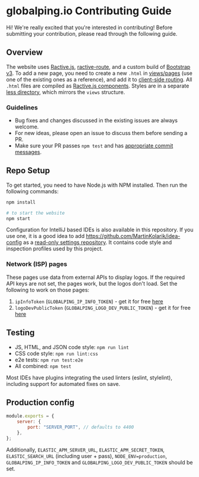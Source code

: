# globalping.io Contributing Guide

Hi! We're really excited that you're interested in contributing! Before submitting your contribution, please read through the following guide.

## Overview

The website uses [Ractive.js](https://ractive.js.org/), [ractive-route](https://github.com/MartinKolarik/ractive-route), and a custom build of [Bootstrap v3](https://getbootstrap.com/). To add a new page, you need to create a new `.html` in [views/pages](https://github.com/jsdelivr/globalping.io/tree/master/src/views/pages) (use one of the existing ones as a reference), and add it to [client-side routing](https://github.com/jsdelivr/globalping.io/blob/master/src/public/js/app.js). All `.html` files are compiled as [Ractive.js components](https://ractive.js.org/api/#component-files). Styles are in a separate [less directory](https://github.com/jsdelivr/globalping.io/tree/master/src/public/less), which mirrors the `views` structure.

### Guidelines

-   Bug fixes and changes discussed in the existing issues are always welcome.
-   For new ideas, please open an issue to discuss them before sending a PR.
-   Make sure your PR passes `npm test` and has [appropriate commit messages](https://github.com/jsdelivr/globalping.io/commits/master).

## Repo Setup

To get started, you need to have Node.js with NPM installed. Then run the following commands:

```bash
npm install

# to start the website
npm start
```

Configuration for IntelliJ based IDEs is also available in this repository. If you use one, it is a good idea to add https://github.com/MartinKolarik/idea-config as a [read-only settings repository](https://www.jetbrains.com/help/idea/sharing-your-ide-settings.html#share-more-settings-through-read-only-repo). It contains code style and inspection profiles used by this project.

### Network (ISP) pages

These pages use data from external APIs to display logos. If the required API keys are not set,
the pages work, but the logos don't load. Set the following to work on those pages:

1. `ipInfoToken` (`GLOBALPING_IP_INFO_TOKEN`) - get it for free [here](https://ipinfo.io/signup)
2. `logoDevPublicToken` (`GLOBALPING_LOGO_DEV_PUBLIC_TOKEN`) - get it for free [here](https://www.logo.dev/signup)

## Testing

-   JS, HTML, and JSON code style: `npm run lint`
-   CSS code style: `npm run lint:css`
-   e2e tests: `npm run test:e2e`
-   All combined: `npm test`

Most IDEs have plugins integrating the used linters (eslint, stylelint), including support for automated fixes on save.

## Production config

```js
module.exports = {
	server: {
		port: "SERVER_PORT", // defaults to 4400
	},
};
```

Additionally, `ELASTIC_APM_SERVER_URL`, `ELASTIC_APM_SECRET_TOKEN`, `ELASTIC_SEARCH_URL` (including user + pass), `NODE_ENV=production`, `GLOBALPING_IP_INFO_TOKEN` and `GLOBALPING_LOGO_DEV_PUBLIC_TOKEN` should be set.
